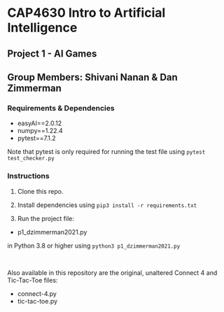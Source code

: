 # CAP4630 Intro to Artificial Intelligence
## Project 1 - AI Games
## Group Members: Shivani Nanan & Dan Zimmerman 

### Requirements & Dependencies
- easyAI==2.0.12
- numpy==1.22.4
- pytest==7.1.2

Note that pytest is only required for running the test file using `pytest test_checker.py`

### Instructions
1. Clone this repo.

2. Install dependencies using `pip3 install -r requirements.txt`

3. Run the project file:

- p1_dzimmerman2021.py

in Python 3.8 or higher using `python3 p1_dzimmerman2021.py` 

<br>

Also available in this repository are the original, unaltered Connect 4 and Tic-Tac-Toe files:

- connect-4.py
- tic-tac-toe.py